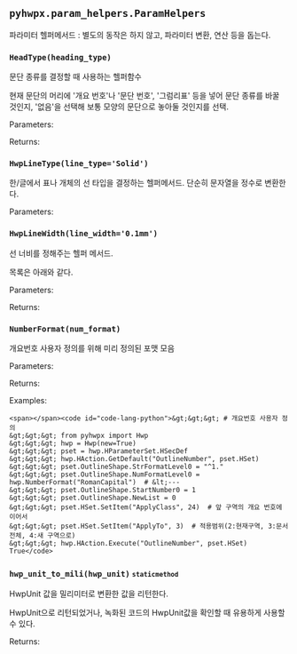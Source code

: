 ## `pyhwpx.param_helpers.ParamHelpers`

파라미터 헬퍼메서드 : 별도의 동작은 하지 않고, 파라미터 변환, 연산 등을 돕는다.

### `HeadType(heading_type)`

문단 종류를 결정할 때 사용하는 헬퍼함수

현재 문단의 머리에 '개요 번호'나 '문단 번호', '그럼리표' 등을 넣어 문단 종류를 바꿀 것인지, '없음'을 선택해 보통 모양의 문단으로 놓아둘 것인지를 선택.

Parameters:

Returns:

### `HwpLineType(line_type='Solid')`

한/글에서 표나 개체의 선 타입을 결정하는 헬퍼메서드. 단순히 문자열을 정수로 변환한다.

Parameters:

### `HwpLineWidth(line_width='0.1mm')`

선 너비를 정해주는 헬퍼 메서드.

목록은 아래와 같다.

Parameters:

Returns:

### `NumberFormat(num_format)`

개요번호 사용자 정의를 위해 미리 정의된 포맷 모음

Parameters:

Returns:

Examples:

```
<span></span><code id="code-lang-python">&gt;&gt;&gt; # 개요번호 사용자 정의
&gt;&gt;&gt; from pyhwpx import Hwp
&gt;&gt;&gt; hwp = Hwp(new=True)
&gt;&gt;&gt; pset = hwp.HParameterSet.HSecDef
&gt;&gt;&gt; hwp.HAction.GetDefault("OutlineNumber", pset.HSet)
&gt;&gt;&gt; pset.OutlineShape.StrFormatLevel0 = "^1."
&gt;&gt;&gt; pset.OutlineShape.NumFormatLevel0 = hwp.NumberFormat("RomanCapital")  # &lt;---
&gt;&gt;&gt; pset.OutlineShape.StartNumber0 = 1
&gt;&gt;&gt; pset.OutlineShape.NewList = 0
&gt;&gt;&gt; pset.HSet.SetItem("ApplyClass", 24)  # 앞 구역의 개요 번호에 이어서
&gt;&gt;&gt; pset.HSet.SetItem("ApplyTo", 3)  # 적용범위(2:현재구역, 3:문서 전체, 4:새 구역으로)
&gt;&gt;&gt; hwp.HAction.Execute("OutlineNumber", pset.HSet)
True</code>
```

### `hwp_unit_to_mili(hwp_unit)` <small><code>staticmethod</code></small>

HwpUnit 값을 밀리미터로 변환한 값을 리턴한다.

HwpUnit으로 리턴되었거나, 녹화된 코드의 HwpUnit값을 확인할 때 유용하게 사용할 수 있다.

Returns: